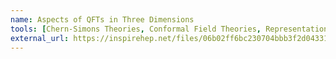 ```yaml
---
name: Aspects of QFTs in Three Dimensions
tools: [Chern-Simons Theories, Conformal Field Theories, Representation Theory, Supersymmetry, Gauge Theories, Dualities]
external_url: https://inspirehep.net/files/06b02ff6bc230704bbb3f2d04331c9fc
---
```

